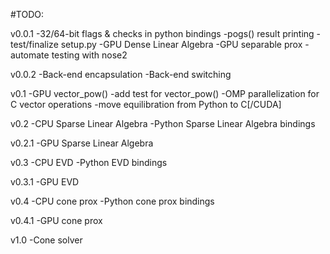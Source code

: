 #TODO:

v0.0.1
-32/64-bit flags & checks in python bindings
-pogs() result printing
-test/finalize setup.py
-GPU Dense Linear Algebra
-GPU separable prox
-automate testing with nose2

v0.0.2
-Back-end encapsulation
-Back-end switching

v0.1
-GPU vector_pow()
-add test for vector_pow()
-OMP parallelization for C vector operations
-move equilibration from Python to C[/CUDA]

v0.2
-CPU Sparse Linear Algebra
-Python Sparse Linear Algebra bindings

v0.2.1
-GPU Sparse Linear Algebra

v0.3
-CPU EVD
-Python EVD bindings

v0.3.1
-GPU EVD

v0.4
-CPU cone prox
-Python cone prox bindings

v0.4.1
-GPU cone prox

v1.0
-Cone solver

